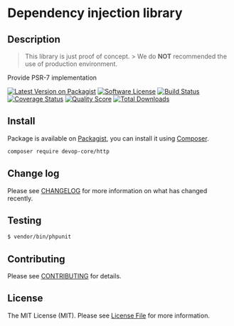 # Dependency injection library

## Description

> This library is just proof of concept. > We do **NOT** recommended the use of production environment.

Provide PSR-7 implementation

[![Latest Version on Packagist][ico-version]][link-packagist]
[![Software License][ico-license]](LICENSE.md)
[![Build Status][ico-travis]][link-travis]
[![Coverage Status][ico-scrutinizer]][link-scrutinizer]
[![Quality Score][ico-code-quality]][link-code-quality]
[![Total Downloads][ico-downloads]][link-downloads]

## Install

Package is available on [Packagist](link-packagist), you can install it using [Composer](http://getcomposer.org).

``` bash
composer require devop-core/http
```

## Change log

Please see [CHANGELOG](.github/CHANGELOG.md) for more information on what has changed recently.

## Testing

``` bash
$ vendor/bin/phpunit
```

## Contributing

Please see [CONTRIBUTING](.github/CONTRIBUTING.md) for details.

## License

The MIT License (MIT). Please see [License File](LICENSE) for more information.

[ico-version]: https://img.shields.io/packagist/v/devop-core/http.svg?style=flat-square
[ico-license]: https://img.shields.io/badge/license-MIT-brightgreen.svg?style=flat-square
[ico-travis]: https://img.shields.io/travis/devop-core/http/master.svg?style=flat-square
[ico-scrutinizer]: https://img.shields.io/scrutinizer/coverage/g/devop-core/http.svg?style=flat-square
[ico-code-quality]: https://img.shields.io/scrutinizer/g/devop-core/http.svg?style=flat-square
[ico-downloads]: https://img.shields.io/packagist/dt/devop-core/http.svg?style=flat-square

[link-packagist]: https://packagist.org/packages/devop-core/http
[link-travis]: https://travis-ci.org/devop-core/http
[link-scrutinizer]: https://scrutinizer-ci.com/g/devop-core/http/code-structure
[link-code-quality]: https://scrutinizer-ci.com/g/devop-core/http
[link-downloads]: https://packagist.org/packages/devop-core/http
[link-author]: https://github.com/:author_username
[link-contributors]: ../../contributors

